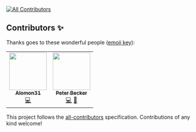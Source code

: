 <!-- ALL-CONTRIBUTORS-BADGE:START - Do not remove or modify this section -->
[![All Contributors](https://img.shields.io/badge/all_contributors-2-orange.svg?style=flat-square)](#contributors-)
<!-- ALL-CONTRIBUTORS-BADGE:END -->

## Contributors ✨

Thanks goes to these wonderful people ([emoji key](https://allcontributors.org/docs/en/emoji-key)):

<!-- ALL-CONTRIBUTORS-LIST:START - Do not remove or modify this section -->
<!-- prettier-ignore-start -->
<!-- markdownlint-disable -->
<table>
  <tr>
    <td align="center"><a href="https://github.com/Alomon31"><img src="https://avatars0.githubusercontent.com/u/59569925?v=4" width="100px;" alt=""/><br /><sub><b>Alomon31</b></sub></a><br /><a href="https://github.com/1technophile/OpenMQTTGateway/commits?author=Alomon31" title="Code">💻</a></td>
    <td align="center"><a href="https://github.com/Floyddotnet"><img src="https://avatars1.githubusercontent.com/u/498914?v=4" width="100px;" alt=""/><br /><sub><b>Peter Becker</b></sub></a><br /><a href="https://github.com/1technophile/OpenMQTTGateway/commits?author=Floyddotnet" title="Code">💻</a> <a href="https://github.com/1technophile/OpenMQTTGateway/pulls?q=is%3Apr+reviewed-by%3AFloyddotnet" title="Reviewed Pull Requests">👀</a></td>
  </tr>
</table>

<!-- markdownlint-enable -->
<!-- prettier-ignore-end -->
<!-- ALL-CONTRIBUTORS-LIST:END -->

This project follows the [all-contributors](https://github.com/all-contributors/all-contributors) specification. Contributions of any kind welcome!